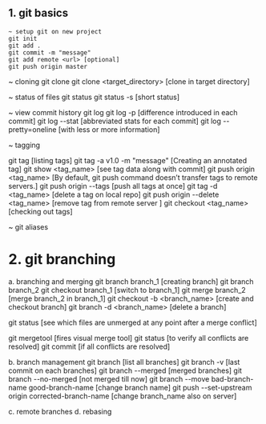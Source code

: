 ## 1. git basics

```
~ setup git on new project
git init
git add .
git commit -m "message"
git add remote <url> [optional]
git push origin master
```

~ cloning
git clone <url>
git clone <url> <target_directory> [clone in target directory]

~ status of files
git status
git status -s [short status]

~ view commit history
git log
git log -p [difference introduced in each commit]
git log --stat [abbreviated stats for each commit]
git log --pretty=oneline [with less or more information]

~ tagging

<!-- Creating Tags -->
<!-- Git supports two types of tags: lightweight and annotated. -->
<!-- A lightweight tag is very much like a branch that doesn’t change — it’s just a pointer to a specific commit. -->

git tag [listing tags]
git tag -a v1.0 -m "message" [Creating an annotated tag]
git show <tag_name> [see tag data along with commit]
git push origin <tag_name> [By default, git push command doesn’t transfer tags to remote servers.]
git push origin --tags [push all tags at once]
git tag -d <tag_name> [delete a tag on local repo]
git push origin --delete <tag_name> [remove tag from remote server ]
git checkout <tag_name> [checking out tags]

~ git aliases

# 2. git branching

a. branching and merging
git branch branch_1 [creating branch]
git branch branch_2
git checkout branch_1 [switch to branch_1]
git merge branch_2 [merge branch_2 in branch_1]
git checkout -b <branch_name> [create and checkout branch]
git branch -d <branch_name> [delete a branch]

<!-- If you changed the same part of the same file differently in the two branches you’re merging, Git won’t be able to merge them cleanly.
you’ll get a merge conflict
 -->

git status [see which files are unmerged at any point after a merge conflict]

<!-- Git adds standard conflict-resolution markers to the files that have conflicts, so you can open them manually and resolve those conflicts.
After you’ve resolved each of these sections in each conflicted file, run git add on each file to mark it as resolved.-->

git mergetool [fires visual merge tool]
git status [to verify all conflicts are resolved]
git commit [if all conflicts are resolved]

b. branch management
git branch [list all branches]
git branch -v [last commit on each branches]
git branch --merged [merged branches]
git branch --no-merged [not merged till now]
git branch --move bad-branch-name good-branch-name [change branch name]
git push --set-upstream origin corrected-branch-name [change branch_name also on server]

c. remote branches
d. rebasing
